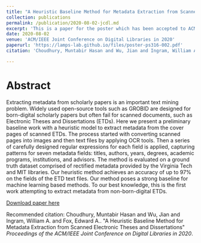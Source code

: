 ```yaml
---
title: "A Heuristic Baseline Method for Metadata Extraction from Scanned Electronic Theses and Dissertations"
collection: publications
permalink: /publication/2020-08-02-jcdl.md
excerpt: 'This is a paper for the poster which has been accepted to ACM/IEEE Joint Conference on Digital Libraries 2020 and recieved **Best Poster Award Honorable Mention**.'
date: 2020-08-02
venue: 'ACM/IEEE Joint Conference on Digital Libraries in 2020'
paperurl: 'https://lamps-lab.github.io/files/poster-ps316-002.pdf'
citation: 'Choudhury, Muntabir Hasan and Wu, Jian and Ingram, William A. and Fox, Edward A.. &quot;A Heuristic Baseline Method for Metadata Extraction from Scanned Electronic Theses and Dissertations.&quot; <i>Proceedings of the ACM/IEEE Joint Conference on Digital Libraries in 2020</i>.'

---
```


Abstract
======
Extracting metadata from scholarly papers is an important text mining problem. Widely used open-source tools such as GROBID are designed for born-digital scholarly papers but often fail for scanned documents, such as Electronic Theses and Dissertations (ETDs). Here we present a preliminary baseline work with a heuristic model to extract metadata from the cover pages of scanned ETDs. The process started with converting scanned pages into images and then text files by applying OCR tools. Then a series of carefully designed regular expressions for each field is applied, capturing patterns for seven metadata fields: titles, authors, years, degrees, academic programs, institutions, and advisors. The method is evaluated on a ground truth dataset comprised of rectified metadata provided by the Virginia Tech and MIT libraries. Our heuristic method achieves an accuracy of up to 97% on the fields of the ETD text files. Our method poses a strong baseline for machine learning based methods. To our best knowledge, this is the first work attempting to extract metadata from non-born-digital ETDs.

[Download paper here](https://lamps-lab.github.io/files/poster-ps316-002.pdf)

Recommended citation: Choudhury, Muntabir Hasan and Wu, Jian and Ingram, William A. and Fox, Edward A.. "A Heuristic Baseline Method for Metadata Extraction from Scanned Electronic Theses and Dissertations" <i>Proceedings of the ACM/IEEE Joint Conference on Digital Libraries in 2020</i>.